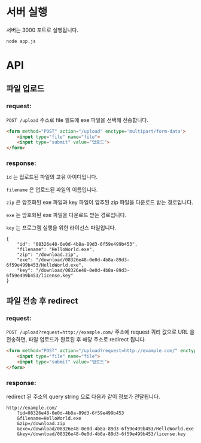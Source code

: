 # 서버 실행

서버는 3000 포트로 실행됩니다.

```bash
node app.js
```


# API

## 파일 업로드

### request:

`POST /upload` 주소로 file 필드에 exe 파일을 선택해 전송합니다.

```html
<form method="POST" action="/upload" enctype='multipart/form-data'>
    <input type="file" name="file">
    <input type="submit" value="업로드">
</form>
```

### response:

`id` 는 업로드된 파일의 고유 아이디입니다.

`filename` 은 업로드된 파일의 이름입니다.

`zip` 은 암호화된 exe 파일과 key 파일이 압추된 zip 파일을 다운로드 받는 경로입니다.

`exe` 는 암호화된 exe 파일을 다운로드 받는 경로입니다.

`key` 는 프로그램 실행을 위한 라이선스 파일입니다. 

```
{
    "id": "08326e48-0e0d-4b8a-89d3-6f59e499b453",
    "filename": "HelloWorld.exe",
    "zip": "/download.zip",
    "exe": "/download/08326e48-0e0d-4b8a-89d3-6f59e499b453/HelloWorld.exe",
    "key": "/download/08326e48-0e0d-4b8a-89d3-6f59e499b453/license.key"
}
```

## 파일 전송 후 redirect

### request:

`POST /upload?request=http://example.com/` 주소에 request 쿼리 값으로 URL 을 전송하면,
파일 업로드가 완료된 후 해당 주소로 redirect 됩니다. 

```html
<form method="POST" action="/upload?request=http://example.com/" enctype='multipart/form-data'>
    <input type="file" name="file">
    <input type="submit" value="업로드">
</form>
```

### response:

redirect 된 주소의 query string 으로 다음과 같이 정보가 전달됩니다.

```
http://example.com/
    ?id=08326e48-0e0d-4b8a-89d3-6f59e499b453
    &filename=HelloWorld.exe
    &zip=/download.zip
    &exe=/download/08326e48-0e0d-4b8a-89d3-6f59e499b453/HelloWorld.exe
    &key=/download/08326e48-0e0d-4b8a-89d3-6f59e499b453/license.key
```
